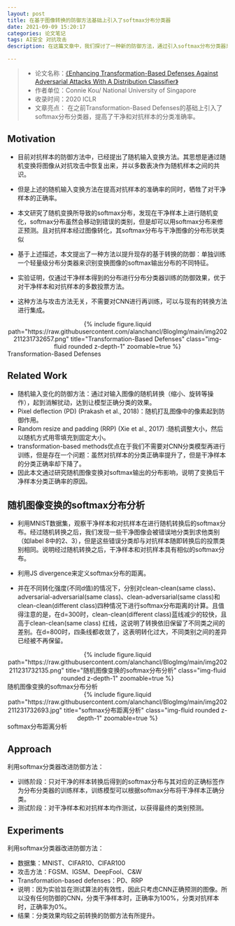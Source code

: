 ```yaml
---
layout: post
title: 在基于图像转换的防御方法基础上引入了softmax分布分类器
date: 2021-09-09 15:20:17
categories: 论文笔记
tags: AI安全 对抗攻击
description: 在这篇文章中，我们探讨了一种新的防御方法，通过引入softmax分布分类器来增强基于图像转换的防御机制。该方法旨在提高对抗样本和干净样本的分类准确率，解决了传统随机输入变换方法在提升对抗样本准确率时对干净样本正确率的负面影响。

---
```


>- 论文名称：[《Enhancing Transformation-Based Defenses Against Adversarial Attacks With A Distribution Classifier》](http://link.zhihu.com/?target=https%3A//arxiv.org/abs/1906.00258%3Fcontext%3Dcs.CV)
>- 作者单位：Connie Kou/ National University of Singapore
>- 收录时间：2020 ICLR
>- 文章亮点： 在之前Transformation-Based Defenses的基础上引入了softmax分布分类器，提高了干净和对抗样本的分类准确率。

<!--more-->

## Motivation

- 目前对抗样本的防御方法中，已经提出了随机输入变换方法。其思想是通过随机变换将图像从对抗攻击中恢复出来，并以多数表决作为随机样本之间的共识。

- 但是上述的随机输入变换方法在提高对抗样本的准确率的同时，牺牲了对干净样本的正确率。

- 本文研究了随机变换所导致的softmax分布，发现在干净样本上进行随机变化，softmax分布虽然会移动到错误的类别，但是却可以用softmax分布来修正预测。且对抗样本经过图像转化，其softmax分布与干净图像的分布形状类似

- 基于上述描述，本文提出了一种方法以提升现存的基于转换的防御：单独训练一个轻量级分布分类器来识别变换图像的softmax输出分布的不同特征。

- 实验证明，仅通过干净样本得到的分布进行分布分类器训练的防御效果，优于对干净样本和对抗样本的多数投票方法。

- 这种方法与攻击方法无关，不需要对CNN进行再训练，可以与现有的转换方法进行集成。

<div class="row mt-3">
    <div class="col-sm mt-3 mt-md-0" style="text-align: center;">
        {% include figure.liquid path="https://raw.githubusercontent.com/alanchancl/BlogImg/main/img202211231732657.png" title="Transformation-Based Defenses" class="img-fluid rounded z-depth-1" zoomable=true %}
    </div>
</div>
<div class="caption">Transformation-Based Defenses</div>


## Related Work

* 随机输入变化的防御方法：通过对输入图像的随机转换（缩小、旋转等操作），起到消解扰动，达到让模型正确分类的效果。
* Pixel deflection (PD) (Prakash et al., 2018)：随机打乱图像中的像素起到防御作用。
* Random resize and padding (RRP) (Xie et al., 2017) :随机调整大小，然后以随机方式用零填充到固定大小。
* transformation-based methods优点在于我们不需要对CNN分类模型再进行训练，但是存在一个问题：虽然对抗样本的分类正确率提升了，但是干净样本的分类正确率却下降了。
* 因此本文通过研究随机图像变换对softmax输出的分布影响，说明了变换后干净样本分类正确率的原因。

## 随机图像变换的softmax分布分析

* 利用MNIST数据集，观察干净样本和对抗样本在进行随机转换后的softmax分布。经过随机转换之后，我们发现一些干净图像会被错误地分类到求他类别（如label 8中的2、3），但是这些错误分类却与对抗样本随即转换后的投票类别相同。说明经过随机转换之后，干净样本和对抗样本具有相似的softmax分布。

* 利用JS divergence来定义softmax分布的距离。

* 并在不同转化强度(不同d值)的情况下，分别对clean-clean(same class)、adversarial-adversarial(same class)、clean-adversarial(same class)和clean-clean(different class)四种情况下进行softmax分布距离的计算。且值得注意的是，在d=300时，clean-clean(different class)蓝线减少的较快，且高于clean-clean(same class) 红线，这说明了转换依旧保留了不同类之间的差别。在d=800时，四条线都收敛了，这表明转化过大，不同类别之间的差异已经被不再保留。

<div class="row mt-3">
    <div class="col-sm mt-3 mt-md-0" style="text-align: center;">
        {% include figure.liquid path="https://raw.githubusercontent.com/alanchancl/BlogImg/main/img202211231732135.png" title="随机图像变换的softmax分布分析" class="img-fluid rounded z-depth-1" zoomable=true %}
    </div>
</div>
<div class="caption">随机图像变换的softmax分布分析</div>

<div class="row mt-3">
    <div class="col-sm mt-3 mt-md-0" style="text-align: center;">
        {% include figure.liquid path="https://raw.githubusercontent.com/alanchancl/BlogImg/main/img202211231732693.jpg" title="softmax分布距离分析" class="img-fluid rounded z-depth-1" zoomable=true %}
    </div>
</div>
<div class="caption">softmax分布距离分析</div>

## Approach
利用softmax分类器改进防御方法：

- 训练阶段：只对干净的样本转换后得到的softmax分布与其对应的正确标签作为分布分类器的训练样本，训练模型可以根据softmax分布将干净样本正确分类。
- 测试阶段：对干净样本和对抗样本均作测试，以获得最终的类别预测。

## Experiments
利用softmax分类器改进防御方法：

- 数据集：MNIST、CIFAR10、CIFAR100
- 攻击方法：FGSM、IGSM、DeepFool、C&W
- Transformation-based defenses：PD、RRP
- 说明：因为实验旨在测试算法的有效性，因此只考虑CNN正确预测的图像。所以没有任何防御的CNN，分类干净样本时，正确率为100%，分类对抗样本时，正确率为0%。
- 结果：分类效果均较之前转换的防御方法有所提升。